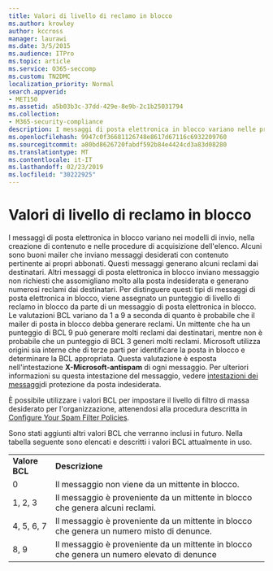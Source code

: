 ```yaml
---
title: Valori di livello di reclamo in blocco
ms.author: krowley
author: kccross
manager: laurawi
ms.date: 3/5/2015
ms.audience: ITPro
ms.topic: article
ms.service: O365-seccomp
ms.custom: TN2DMC
localization_priority: Normal
search.appverid:
- MET150
ms.assetid: a5b03b3c-37dd-429e-8e9b-2c1b25031794
ms.collection:
- M365-security-compliance
description: I messaggi di posta elettronica in blocco variano nelle procedure di invio di tterns, creazione di contenuto e acquisizione di elenchi. Alcuni sono buoni mailer che inviano messaggi desiderati con contenuto pertinente ai propri abbonati. Questi messaggi generano alcuni reclami dai destinatari. Altri messaggi di posta elettronica in blocco inviano messaggio non richiesti che assomigliano molto alla posta indesiderata e generano numerosi reclami dai destinatari. Per distinguere questi tipi di messaggi di posta elettronica in blocco, viene assegnato un punteggio di livello di reclamo in blocco da parte di un messaggio di posta elettronica in blocco. Le valutazioni BCL variano da 1 a 9 a seconda di quanto è probabile che il mailer di posta in blocco debba generare reclami. Un mittente che ha un punteggio di BCL 9 può generare molti reclami dai destinatari, mentre non è probabile che un punteggio di BCL 3 generi molti reclami. Microsoft utilizza origini sia interne che di terze parti per identificare la posta in blocco e determinare la BCL appropriata. Questa valutazione è esposta nell'intestazione X-Microsoft-antispam di ogni messaggio. Per ulteriori informazioni su questa intestazione del messaggio, vedere intestazioni dei messaggi di protezione da posta indesiderata.
ms.openlocfilehash: 9947c0f36681126748e8617d67116c6932209760
ms.sourcegitcommit: a80bd8626720fabdf592b84e4424cd3a83d08280
ms.translationtype: MT
ms.contentlocale: it-IT
ms.lasthandoff: 02/23/2019
ms.locfileid: "30222925"
---
```

# <a name="bulk-complaint-level-values"></a>Valori di livello di reclamo in blocco

I messaggi di posta elettronica in blocco variano nei modelli di invio, nella creazione di contenuto e nelle procedure di acquisizione dell'elenco. Alcuni sono buoni mailer che inviano messaggi desiderati con contenuto pertinente ai propri abbonati. Questi messaggi generano alcuni reclami dai destinatari. Altri messaggi di posta elettronica in blocco inviano messaggio non richiesti che assomigliano molto alla posta indesiderata e generano numerosi reclami dai destinatari. Per distinguere questi tipi di messaggi di posta elettronica in blocco, viene assegnato un punteggio di livello di reclamo in blocco da parte di un messaggio di posta elettronica in blocco. Le valutazioni BCL variano da 1 a 9 a seconda di quanto è probabile che il mailer di posta in blocco debba generare reclami. Un mittente che ha un punteggio di BCL 9 può generare molti reclami dai destinatari, mentre non è probabile che un punteggio di BCL 3 generi molti reclami. Microsoft utilizza origini sia interne che di terze parti per identificare la posta in blocco e determinare la BCL appropriata. Questa valutazione è esposta nell'intestazione **X-Microsoft-antispam** di ogni messaggio. Per ulteriori informazioni su questa intestazione del messaggio, vedere [intestazioni dei messaggi](anti-spam-message-headers.md)di protezione da posta indesiderata. 
  
È possibile utilizzare i valori BCL per impostare il livello di filtro di massa desiderato per l'organizzazione, attenendosi alla procedura descritta in [Configure Your Spam Filter Policies](configure-your-spam-filter-policies.md).
  
Sono stati aggiunti altri valori BCL che verranno inclusi in futuro. Nella tabella seguente sono elencati e descritti i valori BCL attualmente in uso.
  
|||
|:-----|:-----|
|**Valore BCL** <br/> |**Descrizione** <br/> |
|0  <br/> |Il messaggio non viene da un mittente in blocco.  <br/> |
|1, 2, 3  <br/> |Il messaggio è proveniente da un mittente in blocco che genera alcuni reclami.  <br/> |
|4, 5, 6, 7  <br/> |Il messaggio è proveniente da un mittente in blocco che genera un numero misto di denunce.  <br/> |
|8, 9  <br/> |Il messaggio è proveniente da un mittente in blocco che genera un numero elevato di denunce  <br/> |
   

